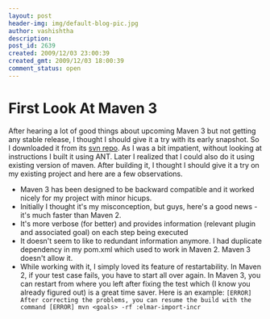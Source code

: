 ```yaml
---
layout: post
header-img: img/default-blog-pic.jpg
author: vashishtha
description: 
post_id: 2639
created: 2009/12/03 23:00:39
created_gmt: 2009/12/03 18:00:39
comment_status: open
---
```


# First Look At Maven 3

After hearing a lot of good things about upcoming Maven 3 but not getting any stable release, I thought I should give it a try with its early snapshot. So I downloaded it from its [svn repo][1]. As I was a bit impatient, without looking at instructions I built it using ANT. Later I realized that I could also do it using existing version of maven. After building it, I thought I should give it a try on my existing project and here are a few observations.

  * Maven 3 has been designed to be backward compatible and it worked nicely for my project with minor hicups.
  * Initially I thought it's my misconception, but guys, here's a good news - it's much faster than Maven 2. 
  * It's more verbose (for better) and provides information (relevant plugin and associated goal) on each step being executed
  * It doesn't seem to like to redundant information anymore. I had duplicate dependency in my pom.xml which used to work in Maven 2. Maven 3 doesn't allow it.
  * While working with it, I simply loved its feature of restartability. In Maven 2, if your test case fails, you have to start all over again. In Maven 3, you can restart from where you left after fixing the test which (I know you already figured out) is a great time saver. Here is an example: ` [ERROR] After correcting the problems, you can resume the build with the command [ERROR] mvn <goals> -rf :elmar-import-incr `

   [1]: https://svn.apache.org/repos/asf/maven/maven-3/trunk